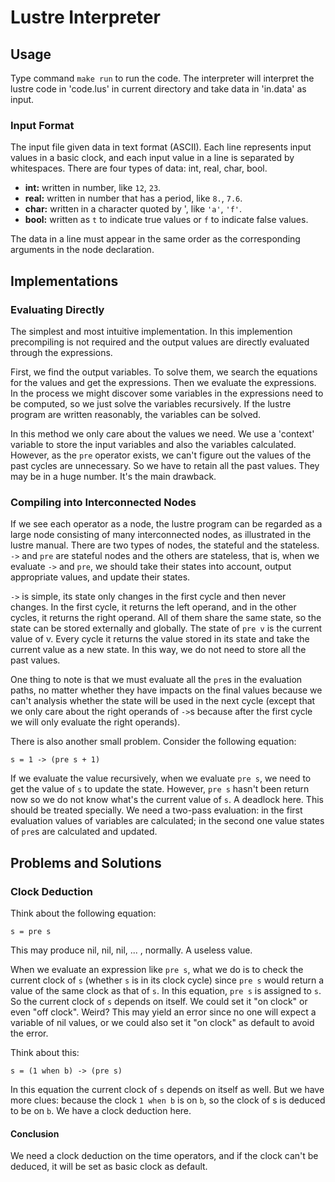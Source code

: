 # Lustre Interpreter

## Usage

Type command `make run` to run the code. The interpreter will interpret the lustre code in 'code.lus' in current directory and take data in 'in.data' as input.

### Input Format

The input file given data in text format (ASCII). Each line represents input values in a basic clock, and each input value in a line is separated by whitespaces. There are four types of data: int, real, char, bool.

 *  **int:** written in number, like `12`, `23`.
 *  **real:** written in number that has a period, like `8.`, `7.6`.
 *  **char:** written in a character quoted by ', like `'a'`, `'f'`.
 *  **bool:** written as `t` to indicate true values or `f` to indicate false values.

The data in a line must appear in the same order as the corresponding arguments in the node declaration.

## Implementations

### Evaluating Directly

The simplest and most intuitive implementation. In this implemention precompiling is not required and the output values are directly evaluated through the expressions.

First, we find the output variables. To solve them, we search the equations for the values and get the expressions. Then we evaluate the expressions. In the process we might discover some variables in the expressions need to be computed, so we just solve the variables recursively. If the lustre program are written reasonably, the variables can be solved.

In this method we only care about the values we need. We use a 'context' variable to store the input variables and also the variables calculated. However, as the `pre` operator exists, we can't figure out the values of the past cycles are unnecessary. So we have to retain all the past values. They may be in a huge number. It's the main drawback.

### Compiling into Interconnected Nodes

If we see each operator as a node, the lustre program can be regarded as a large node consisting of many interconnected nodes, as illustrated in the lustre manual. There are two types of nodes, the stateful and the stateless. `->` and `pre` are stateful nodes and the others are stateless, that is, when we evaluate `->` and `pre`, we should take their states into account, output appropriate values, and update their states.

`->` is simple, its state only changes in the first cycle and then never changes. In the first cycle, it returns the left operand, and in the other cycles, it returns the right operand. All of them share the same state, so the state can be stored externally and globally. The state of `pre v` is the current value of v. Every cycle it returns the value stored in its state and take the current value as a new state. In this way, we do not need to store all the past values.

One thing to note is that we must evaluate all the `pre`s in the evaluation paths, no matter whether they have impacts on the final values because we can't analysis whether the state will be used in the next cycle (except that we only care about the right operands of `->`s because after the first cycle we will only evaluate the right operands).

There is also another small problem. Consider the following equation:

```lustre
s = 1 -> (pre s + 1)
```

If we evaluate the value recursively, when we evaluate `pre s`, we need to get the value of `s` to update the state. However, `pre s` hasn't been return now so we do not know what's the current value of `s`. A deadlock here. This should be treated specially. We need a two-pass evaluation: in the first evaluation values of variables are calculated; in the second one value states of `pre`s are calculated and updated.


## Problems and Solutions

### Clock Deduction

Think about the following equation:
```lustre
s = pre s
```
This may produce nil, nil, nil, ... , normally. A useless value.

When we evaluate an expression like `pre s`, what we do is to check the current clock of `s` (whether `s` is in its clock cycle) since `pre s` would return a value of the same clock as that of `s`. In this equation, `pre s` is assigned to `s`. So the current clock of `s` depends on itself. We could set it "on clock" or even "off clock". Weird? This may yield an error since no one will expect a variable of nil values, or we could also set it "on clock" as default to avoid the error.

Think about this:
```lustre
s = (1 when b) -> (pre s)
```

In this equation the current clock of `s` depends on itself as well. But we have more clues: because the clock `1 when b` is on `b`, so the clock of s is deduced to be on `b`. We have a clock deduction here.

#### Conclusion

We need a clock deduction on the time operators, and if the clock can't be deduced, it will be set as basic clock as default.

